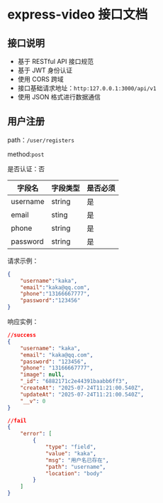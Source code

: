 # express-video 接口文档

## 接口说明

* 基于 RESTful API 接口规范
* 基于 JWT 身份认证
* 使用 CORS 跨域
* 接口基础请求地址：`http:127.0.0.1:3000/api/v1`
* 使用 JSON 格式进行数据通信





## 用户注册

path：`/user/registers`

method:`post`

是否认证：否

| 字段名   | 字段类型 | 是否必须 |
| -------- | -------- | -------- |
| username | string   | 是       |
| email    | sting    | 是       |
| phone    | string   | 是       |
| password | string   | 是       |



请求示例：

```json
{
    "username":"kaka",
    "email":"kaka@qq.com",
    "phone":"13166667777",
    "password":"123456"
}
```



响应实例：

```json
//success
{
    "username": "kaka",
    "email": "kaka@qq.com",
    "password": "123456",
    "phone": "13166667777",
    "image": null,
    "_id": "6882171c2e44391baabb6ff3",
    "createAt": "2025-07-24T11:21:00.540Z",
    "updateAt": "2025-07-24T11:21:00.540Z",
    "__v": 0
}
```



```json	
//fail
{
    "error": [
        {
            "type": "field",
            "value": "kaka",
            "msg": "用户名已存在",
            "path": "username",
            "location": "body"
        }
    ]
}
```

